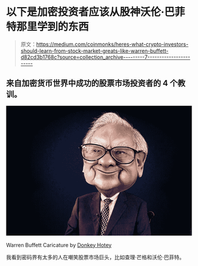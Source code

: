 # 以下是加密投资者应该从股神沃伦·巴菲特那里学到的东西

> 原文：<https://medium.com/coinmonks/heres-what-crypto-investors-should-learn-from-stock-market-greats-like-warren-buffett-d82cd3b1768c?source=collection_archive---------7----------------------->

## 来自加密货币世界中成功的股票市场投资者的 4 个教训。

![](img/1cb53097774d96c85758fcb27f5251db.png)

Warren Buffett Caricature by [Donkey Hotey](https://www.flickr.com/photos/donkeyhotey/12682081033)

我看到密码界有太多的人在嘲笑股票市场巨头，比如查理·芒格和沃伦·巴菲特。